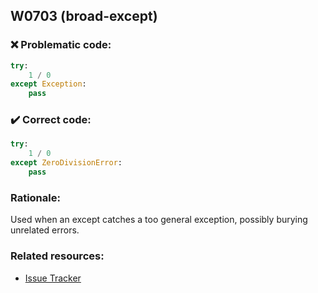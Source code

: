 ## W0703 (broad-except)

### :x: Problematic code:

```python
try:
    1 / 0
except Exception:
    pass
```

### :heavy_check_mark: Correct code:

```python
try:
    1 / 0
except ZeroDivisionError:
    pass
```

### Rationale:

Used when an except catches a too general exception, possibly burying
unrelated errors.

### Related resources:

- [Issue Tracker](https://github.com/PyCQA/pylint/issues?q=is%3Aissue+%22broad-except%22+OR+%22W0703%22)
